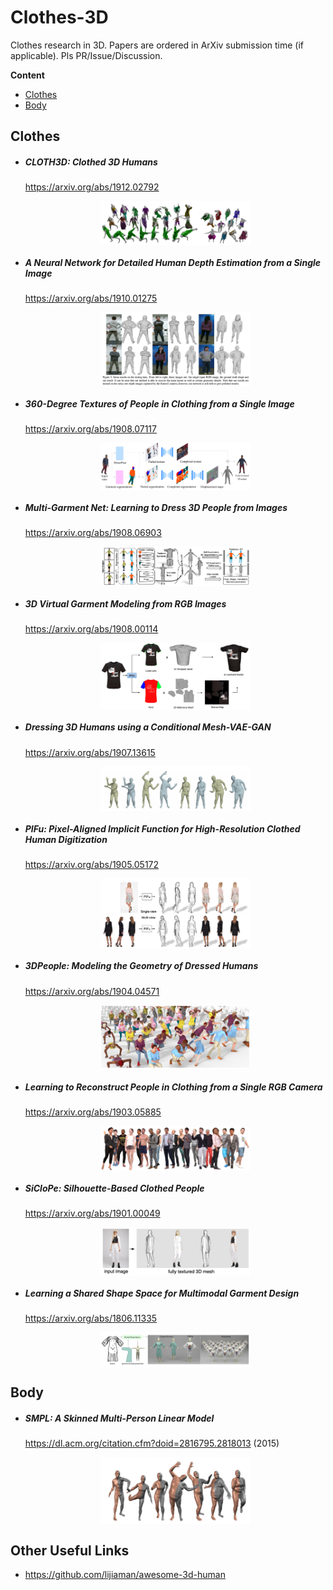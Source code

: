 # Clothes-3D
Clothes research in 3D. 
Papers are ordered in ArXiv submission time (if applicable). Pls PR/Issue/Discussion.



__Content__

* [Clothes](#clothes)
* [Body](#body)



## Clothes

* ##### CLOTH3D: Clothed 3D Humans
    https://arxiv.org/abs/1912.02792
    
    <img width="50%" src="source/image-20191206173301903-5624781.png" style="display: block; margin-left: auto; margin-right: auto; ">

* ##### A Neural Network for Detailed Human Depth Estimation from a Single Image
    https://arxiv.org/abs/1910.01275
    
    <img width="50%" src="source/image-20191206180229599-5626549.png" style="display: block; margin-left: auto; margin-right: auto; ">

* ##### 360-Degree Textures of People in Clothing from a Single Image
    https://arxiv.org/abs/1908.07117
    
    <img width="50%" src="source/image-20191206180834413-5626914.png" style="display: block; margin-left: auto; margin-right: auto; ">

* ##### Multi-Garment Net: Learning to Dress 3D People from Images
    https://arxiv.org/abs/1908.06903
    
    <img width="50%" src="source/image-20191206180634973-5626795.png" style="display: block; margin-left: auto; margin-right: auto; ">

* ##### 3D Virtual Garment Modeling from RGB Images
    https://arxiv.org/abs/1908.00114
    
    <img width="50%" src="source/image-20191206180342933-5626622.png" style="display: block; margin-left: auto; margin-right: auto; ">

* ##### Dressing 3D Humans using a Conditional Mesh-VAE-GAN
    https://arxiv.org/abs/1907.13615
    
    <img width="50%" src="source/image-20191206174101900-5625261.png" style="display: block; margin-left: auto; margin-right: auto; ">

* ##### PIFu: Pixel-Aligned Implicit Function for High-Resolution Clothed Human Digitization
    https://arxiv.org/abs/1905.05172
    
    <img width="50%" src="source/image-20191206174448259-5625488.png" style="display: block; margin-left: auto; margin-right: auto; ">

* ##### 3DPeople: Modeling the Geometry of Dressed Humans
    https://arxiv.org/abs/1904.04571
    
    <img width="50%" src="source/image-20191206180922736-5626962.png" style="display: block; margin-left: auto; margin-right: auto; ">

* ##### Learning to Reconstruct People in Clothing from a Single RGB Camera
    https://arxiv.org/abs/1903.05885
    
    <img width="50%" src="source/image-20191206184909941-5629349.png" style="display: block; margin-left: auto; margin-right: auto; ">

* ##### SiCloPe: Silhouette-Based Clothed People
    https://arxiv.org/abs/1901.00049
    
    <img width="50%" src="source/image-20191206174604603-5625564.png" style="display: block; margin-left: auto; margin-right: auto; ">

* ##### Learning a Shared Shape Space for Multimodal Garment Design
    https://arxiv.org/abs/1806.11335
    
    <img width="50%" src="source/image-20191206172903704-5624543.png" style="display: block; margin-left: auto; margin-right: auto; ">



## Body


* ##### SMPL: A Skinned Multi-Person Linear Model
    
    https://dl.acm.org/citation.cfm?doid=2816795.2818013 (2015)
    
    <img width="50%" src="source/image-20191206185100224-5629460.png" style="display: block; margin-left: auto; margin-right: auto; ">





## Other Useful Links

* https://github.com/lijiaman/awesome-3d-human